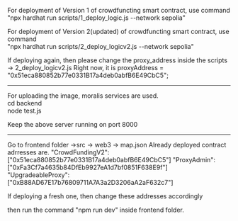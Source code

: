 For deployment of Version 1 of crowdfuncting smart contract, use  command<br />
"npx hardhat run scripts/1_deploy_logic.js --network sepolia"


For deployment of Version 2(updated) of crowdfuncting smart contract, use  command<br />
"npx hardhat run scripts/2_deploy_logicv2.js --network sepolia"


If deploying again, then please change the proxy_address inside the scripts -> 2_deploy_logicv2.js 
Right now, it is proxyAddress = "0x51eca880852b77e0331B17a4deb0abfB6E49CbC5";


-------------------------------------------------------------------------

For uploading the image, moralis services are used.<br />
cd backend<br />
node test.js<br />

Keep the above server running on port 8000

-------------------------------------------------------------------------


Go to frontend folder ->src -> web3 -> map.json
Already deployed contract adrresses are.
  "CrowdFundingV2":["0x51eca880852b77e0331B17a4deb0abfB6E49CbC5"]
  "ProxyAdmin":["0xFa3Cf7a4635b84DfEb9927eA1d7bf0851F638E9f"]
  "UpgradeableProxy":["0xB88AD67E17b76809711A7A3a2D3206aA2aF632c7"]

If deploying a fresh one, then change these addresses accordingly

then run the command "npm run dev" inside frontend folder.
